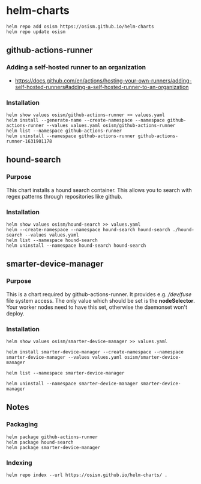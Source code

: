 # helm-charts

```
helm repo add osism https://osism.github.io/helm-charts
helm repo update osism
```

## github-actions-runner

### Adding a self-hosted runner to an organization

* https://docs.github.com/en/actions/hosting-your-own-runners/adding-self-hosted-runners#adding-a-self-hosted-runner-to-an-organization

### Installation

```
helm show values osism/github-actions-runner >> values.yaml
helm install --generate-name --create-namespace --namespace github-actions-runner --values values.yaml osism/github-actions-runner
helm list --namespace github-actions-runner
helm uninstall --namespace github-actions-runner github-actions-runner-1631901178
```

## hound-search

### Purpose

This chart installs a hound search container. This allows you to search with regex patterns through repositories like github.

### Installation

```
helm show values osism/hound-search >> values.yaml
helm --create-namespace --namespace hound-search hound-search ./hound-search --values values.yaml
helm list --namespace hound-search
helm uninstall --namespace hound-search hound-search
```

## smarter-device-manager

### Purpose

This is a chart required by github-actions-runner. It provides e.g. */dev/fuse* file system access.
The only value which should be set is the **nodeSelector**. Your worker nodes need to have this set,
otherwise the daemonset won't deploy.

### Installation

```
helm show values osism/smarter-device-manager >> values.yaml
```

```
helm install smarter-device-manager --create-namespace --namespace smarter-device-manager --values values.yaml osism/smarter-device-manager
```

```
helm list --namespace smarter-device-manager
```

```
helm uninstall --namespace smarter-device-manager smarter-device-manager
```


## Notes

### Packaging

```
helm package github-actions-runner
helm package hound-search
helm package smarter-device-manager
```

### Indexing

```
helm repo index --url https://osism.github.io/helm-charts/ .
```
